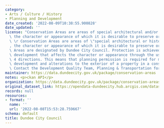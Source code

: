 ```yaml
---
category:
- Arts / Culture / History
- Planning and Development
date_created: '2022-08-09T10:38:55.900828'
date_updated: ''
license: "Conservation Areas are areas of special architectural and/or historic interest,\
  \ the character or appearance of which it is desirable to preserve or enhance.\r\
  \ \r Conservation Areas are areas of \"special architectural or historic interest\"\
  , the character or appearance of which it is desirable to preserve or enhance. Conservation\
  \ Areas are designated by Dundee City Council. Protection is achieved by controlling\
  \ development that affects the character or appearance through the use of Article\
  \ 4 directions. This means that planning permission is required for most types of\
  \ development and alterations to the exterior of a property in a conservation area.\
  \ Contact the Development Quality Team, Planning & Transportation for further details."
maintainer: https://data.dundeecity.gov.uk/package/conservation-areas
notes: <p>ckan API</p>
organization: https://data.dundeecity.gov.uk/package/conservation-areas
original_dataset_link: https://opendata-dundeecity.hub.arcgis.com/datasets/dundeecity::dcc-conservation-areas-2020/about
records: null
resources:
- format: ''
  name: ''
  url: '2022-08-08T15:53:28.759667'
schema: default
title: Dundee City Council
---
```

